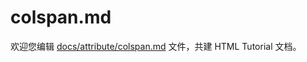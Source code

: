 colspan.md
===

欢迎您编辑 <a target="__blank" href="https://github.com/jaywcjlove/html-tutorial/blob/main/docs/attribute/colspan.md">docs/attribute/colspan.md</a> 文件，共建 HTML Tutorial 文档。